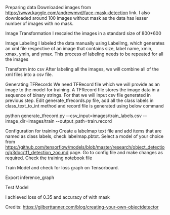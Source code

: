 Preparing data 
  Downloaded images from https://www.kaggle.com/andrewmvd/face-mask-detection link. I also downloaded around 100 images without mask as the data has lesser number of images with no mask.

Image Transformation 
  I rescaled the images in a standard size of 800*600

Image Labeling 
  I labeled the data manually using LabelImg, which generates an xml file respective of an image that contains size, label name, xmin, xmax, ymin, and ymax. This process of labeling needs to be repeated for all the images

Transform into csv 
  After labeling all the images, we will combine all of the xml files into a csv file.

Generating TFRecords 
  We need TFRecord file which we will provide as an image to the model for training. A TFRecord file stores the image data in a sequence of binary strings. For that we will input csv file generated in previous step. Edit generate_tfrecords.py file, add all the class labels in class_text_to_int method and record file is generated using below command

  python generate_tfrecord.py --csv_input=images/train_labels.csv --image_dir=images/train --output_path=train.record

Configuration for training 
  Create a labelmap text file and add items that are named as class labels, check labelmap.pbtxt. Select a model of your choice from https://github.com/tensorflow/models/blob/master/research/object_detection/g3doc/tf1_detection_zoo.md page. Go to config file and make changes as required. Check the training notebook file

Train Model and check for loss graph on Tensorboard.

Export inference_graph

Test Model

I achieved loss of 0.35 and accuracy of with mask

Credits: https://gilberttanner.com/blog/creating-your-own-objectdetector
